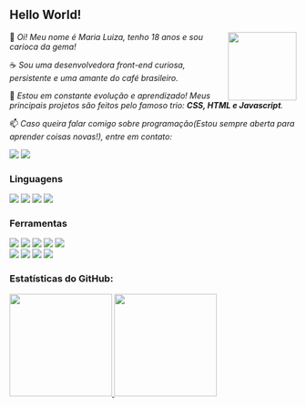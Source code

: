 <h2>Hello World! <img src ="https://media4.giphy.com/media/v1.Y2lkPTc5MGI3NjExa2xndGRld3ZjZXVlMGZ1NWZxejdvbDFmdHFya2xydzFvd2huNm85NCZlcD12MV9pbnRlcm5hbF9naWZfYnlfaWQmY3Q9cw/ZCM2FuiUVflBu/giphy.gif" style="width:30px;height:0" /></h2>
 <img align=right src="https://media.giphy.com/media/cJOaRkaZwxgYHkIueW/giphy.gif?cid=ecf05e479hudhixsgimm5dhiy0eqmxua025axdwny0z2ua75&ep=v1_stickers_related&rid=giphy.gif&ct=s" style="height:120px"/>

  <p>👾 <em>Oi! Meu nome é Maria Luiza, tenho 18 anos e sou carioca da gema! </em> </p> 
  <p>☕ <em>Sou uma desenvolvedora front-end curiosa, persistente e uma amante do café brasileiro. </em> </p>
  <p>🐾 <em> Estou em constante evolução e aprendizado! Meus principais projetos são feitos pelo famoso trio: <b>CSS, HTML e Javascript</b>. </em> </p>

  
<p> 📫 <em>Caso queira falar comigo sobre programação(Estou sempre aberta para aprender coisas novas!), entre em contato:</em></p>
<div>
  <a href= "https://discord.com/users/1175539366895046687"><img src="https://img.shields.io/badge/Discord-%235865F2.svg?style=for-the-badge&logo=discord&logoColor=white"></a>
  <a href="www.linkedin.com/in/maria-sinésio"><img src="https://img.shields.io/badge/LinkedIn-0077B5?style=for-the-badge&logo=linkedin&logoColor=white"> </a>
</div>

### Linguagens  <img src ="https://media0.giphy.com/media/v1.Y2lkPTc5MGI3NjExZjZtd3Z5emRwem4zdTk3Znc5Z3hobHZoYXQ3NnBpdjRubXNmejRyNyZlcD12MV9pbnRlcm5hbF9naWZfYnlfaWQmY3Q9cw/fx2p5nnbfKfNY0wfdE/giphy.gif" style="width:30px;height:0" />

<div>
<img src="https://img.shields.io/badge/javascript-%23323330.svg?style=for-the-badge&logo=javascript&logoColor=%23F7DF1E">
<img src="https://img.shields.io/badge/html5-%23E34F26.svg?style=for-the-badge&logo=html5&logoColor=white">
 <img src="https://img.shields.io/badge/css3-%231572B6.svg?style=for-the-badge&logo=css3&logoColor=white">
<img src="https://img.shields.io/badge/python-3670A0?style=for-the-badge&logo=python&logoColor=ffdd54">
</div>

### Ferramentas  <img src ="https://media1.giphy.com/media/v1.Y2lkPTc5MGI3NjExdGYxczVnMnM3YXc4eDYxNGFuZWQ1cnZsOTlmcTliNmRvaXFuZHJzcSZlcD12MV9pbnRlcm5hbF9naWZfYnlfaWQmY3Q9cw/fH0fFC4UVaARfb5oZE/giphy.gif" style="width:30px;height:0" />

<div>
<img src="https://img.shields.io/badge/Insomnia-black?style=for-the-badge&logo=insomnia&logoColor=5849BE">
<img src="https://img.shields.io/badge/node.js-6DA55F?style=for-the-badge&logo=node.js&logoColor=white">
<img src="https://img.shields.io/badge/vite-%23646CFF.svg?style=for-the-badge&logo=vite&logoColor=white">
<img src="https://img.shields.io/badge/tailwindcss-%2338B2AC.svg?style=for-the-badge&logo=tailwind-css&logoColor=white">
<img src="https://img.shields.io/badge/Visual%20Studio%20Code-0078d7.svg?style=for-the-badge&logo=visual-studio-code&logoColor=white">
</div>
<div>
  <img src="https://img.shields.io/badge/Babel-F9DC3e?style=for-the-badge&logo=babel&logoColor=black">
<img src="https://img.shields.io/badge/git-%23F05033.svg?style=for-the-badge&logo=git&logoColor=white">
<img src="https://img.shields.io/badge/Linux-FCC624?style=for-the-badge&logo=linux&logoColor=black">
<img src="https://img.shields.io/badge/figma-%23F24E1E.svg?style=for-the-badge&logo=figma&logoColor=white">
</div>

 
### Estatísticas do GitHub:

<div>
  <div>
  <a href= "https://github.com/MiaSinesio"> 
    <img height=180px src= "https://github-readme-stats.vercel.app/api/top-langs/?username=MiaSinesio&layout=normal&?count_private=true&langs_count=10&theme=react&line_&locale=pt-br"/>
  </a>
    <img height=180px src= https://github-readme-stats.vercel.app/api?username=MiaSinesio&show_icons=true&?count_private=true&theme=react&line_&locale=pt-br>
  </div>
  
